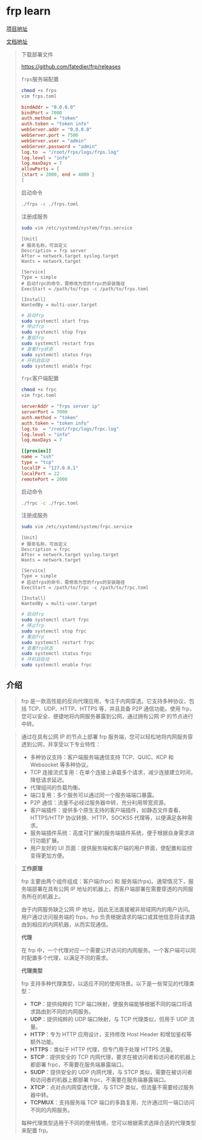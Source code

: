 # frp learn

[项目地址](https://github.com/fatedier/frp)

[文档地址](https://gofrp.org/zh-cn/docs/overview/)

> 下载部署文件
>
> https://github.com/fatedier/frp/releases
>
> `frps`服务端配置
>
> ```bash
> chmod +x frps
> vim frps.toml
> ```
>
> ```toml
> bindAddr = "0.0.0.0"
> bindPort = 7000
> auth.method = "token"
> auth.token = "token info"
> webServer.addr = "0.0.0.0"
> webServer.port = 7500
> webServer.user = "admin"
> webServer.password = "admin"
> log.to  = "/root/frps/logs/frps.log"
> log.level = "info"
> log.maxDays = 7
> allowPorts = [
> {start = 2000, end = 4000 }
> ]
> ```
>
> 启动命令
>
> ```bash
> ./frps -c ./frps.toml
> ```
>
> 注册成服务
>
> ```bash
> sudo vim /etc/systemd/system/frps.service
> ```
>
> ```
> [Unit]
> # 服务名称，可自定义
> Description = frp server
> After = network.target syslog.target
> Wants = network.target
> 
> [Service]
> Type = simple
> # 启动frpc的命令，需修改为您的frpc的安装路径
> ExecStart = /path/to/frps -c /path/to/frps.toml
> 
> [Install]
> WantedBy = multi-user.target
> ```
>
> ```bash
> # 启动frp
> sudo systemctl start frps
> # 停止frp
> sudo systemctl stop frps
> # 重启frp
> sudo systemctl restart frps
> # 查看frp状态
> sudo systemctl status frps
> # 开机自启动
> sudo systemctl enable frpc
> ```
>
> `frpc`客户端配置
>
> ```bash
> chmod +x frpc
> vim frpc.toml
> ```
>
> ```toml
> serverAddr = "frps server ip"
> serverPort = 7000
> auth.method = "token"
> auth.token = "token info"
> log.to  = "/root/frpc/logs/frpc.log"
> log.level = "info"
> log.maxDays = 7
> 
> [[proxies]]
> name = "ssh"
> type = "tcp"
> localIP = "127.0.0.1"
> localPort = 22
> remotePort = 2000
> ```
>
> 启动命令
>
> ```bash
> ./frpc -c ./frpc.toml
> ```
>
> 注册成服务
>
> ```bash
> sudo vim /etc/systemd/system/frpc.service
> ```
>
> ```
> [Unit]
> # 服务名称，可自定义
> Description = frpc
> After = network.target syslog.target
> Wants = network.target
> 
> [Service]
> Type = simple
> # 启动frps的命令，需修改为您的frps的安装路径
> ExecStart = /path/to/frpc -c /path/to/frpc.toml
> 
> [Install]
> WantedBy = multi-user.target
> ```
>
> ```bash
> # 启动frp
> sudo systemctl start frpc
> # 停止frp
> sudo systemctl stop frpc
> # 重启frp
> sudo systemctl restart frpc
> # 查看frp状态
> sudo systemctl status frpc
> # 开机自启动
> sudo systemctl enable frpc
> ```
>

## 介绍

> frp 是一款高性能的反向代理应用，专注于内网穿透。它支持多种协议，包括 TCP、UDP、HTTP、HTTPS 等，并且具备 P2P 通信功能。使用 frp，您可以安全、便捷地将内网服务暴露到公网，通过拥有公网 IP 的节点进行中转。

> 通过在具有公网 IP 的节点上部署 frp 服务端，您可以轻松地将内网服务穿透到公网，并享受以下专业特性：
>
> - 多种协议支持：客户端服务端通信支持 TCP、QUIC、KCP 和 Websocket 等多种协议。
> - TCP 连接流式复用：在单个连接上承载多个请求，减少连接建立时间，降低请求延迟。
> - 代理组间的负载均衡。
> - 端口复用：多个服务可以通过同一个服务端端口暴露。
> - P2P 通信：流量不必经过服务器中转，充分利用带宽资源。
> - 客户端插件：提供多个原生支持的客户端插件，如静态文件查看、HTTPS/HTTP 协议转换、HTTP、SOCKS5 代理等，以便满足各种需求。
> - 服务端插件系统：高度可扩展的服务端插件系统，便于根据自身需求进行功能扩展。
> - 用户友好的 UI 页面：提供服务端和客户端的用户界面，使配置和监控变得更加方便。

> **工作原理**
>
> frp 主要由两个组件组成：客户端(frpc) 和 服务端(frps)。通常情况下，服务端部署在具有公网 IP 地址的机器上，而客户端部署在需要穿透的内网服务所在的机器上。
>
> 由于内网服务缺乏公网 IP 地址，因此无法直接被非局域网内的用户访问。用户通过访问服务端的 frps，frp 负责根据请求的端口或其他信息将请求路由到相应的内网机器，从而实现通信。
>
> **代理**
>
> 在 frp 中，一个代理对应一个需要公开访问的内网服务。一个客户端可以同时配置多个代理，以满足不同的需求。
>
> **代理类型**
>
> frp 支持多种代理类型，以适应不同的使用场景。以下是一些常见的代理类型：
>
> - **TCP**：提供纯粹的 TCP 端口映射，使服务端能够根据不同的端口将请求路由到不同的内网服务。
> - **UDP**：提供纯粹的 UDP 端口映射，与 TCP 代理类似，但用于 UDP 流量。
> - **HTTP**：专为 HTTP 应用设计，支持修改 Host Header 和增加鉴权等额外功能。
> - **HTTPS**：类似于 HTTP 代理，但专门用于处理 HTTPS 流量。
> - **STCP**：提供安全的 TCP 内网代理，要求在被访问者和访问者的机器上都部署 frpc，不需要在服务端暴露端口。
> - **SUDP**：提供安全的 UDP 内网代理，与 STCP 类似，需要在被访问者和访问者的机器上都部署 frpc，不需要在服务端暴露端口。
> - **XTCP**：点对点内网穿透代理，与 STCP 类似，但流量不需要经过服务器中转。
> - **TCPMUX**：支持服务端 TCP 端口的多路复用，允许通过同一端口访问不同的内网服务。
>
> 每种代理类型适用于不同的使用情境，您可以根据需求选择合适的代理类型来配置 frp。